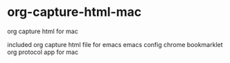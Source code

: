 # org-capture-html-mac

org capture html for mac

included org capture html file for emacs
emacs config
chrome bookmarklet
org protocol app for mac
